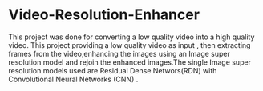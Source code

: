 # Video-Resolution-Enhancer
This project was done for converting a low quality video into a high quality video. This project providing a low quality video as input , then extracting frames from the video,enhancing the images using an Image super resolution model and rejoin the enhanced images.The single Image super resolution models used are Residual Dense Networs(RDN) with Convolutional Neural Networks (CNN) .
